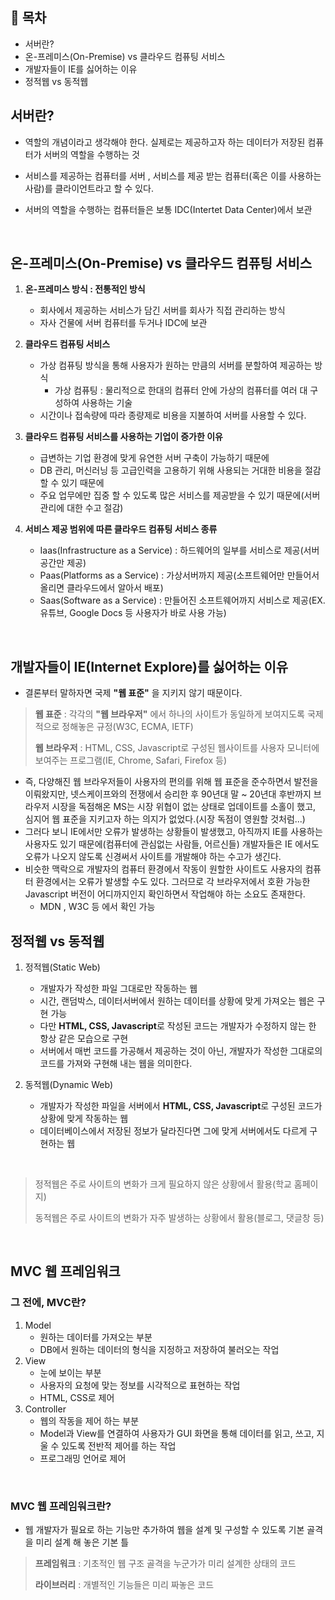 ## :pushpin: **목차**
- 서버란?
- 온-프레미스(On-Premise) vs 클라우드 컴퓨팅 서비스
- 개발자들이 IE를 싫어하는 이유 
- 정적웹 vs 동적웹

## 서버란? 

- 역할의 개념이라고 생각해야 한다. 실제로는 제공하고자 하는 데이터가 저장된 컴퓨터가 서버의 역할을 수행하는 것

- 서비스를 제공하는 컴퓨터를 서버 , 서비스를 제공 받는 컴퓨터(혹은 이를 사용하는 사람)를 클라이언트라고 할 수 있다.

- 서버의 역할을 수행하는 컴퓨터들은 보통 IDC(Intertet Data Center)에서 보관

</br>

## 온-프레미스(On-Premise) vs 클라우드 컴퓨팅 서비스 

1. **온-프레미스 방식 : 전통적인 방식**

   - 회사에서 제공하는 서비스가 담긴 서버를 회사가 직접 관리하는 방식
   - 자사 건물에 서버 컴퓨터를 두거나 IDC에 보관 

2. **클라우드 컴퓨팅 서비스**

   - 가상 컴퓨팅 방식을 통해 사용자가 원하는 만큼의 서버를 분할하여 제공하는 방식
     - 가상 컴퓨팅 : 물리적으로 한대의 컴퓨터 안에 가상의 컴퓨터를 여러 대 구성하여 사용하는 기술
   - 시간이나 접속량에 따라 종량제로 비용을 지불하여 서버를 사용할 수 있다.

3. **클라우드 컴퓨팅 서비스를 사용하는 기업이 증가한 이유**
   - 급변하는 기업 환경에 맞게 유연한 서버 구축이 가능하기 때문에
   - DB 관리, 머신러닝 등 고급인력을 고용하기 위해 사용되는 거대한 비용을 절감할 수 있기 때문에
   - 주요 업무에만 집중 할 수 있도록 많은 서비스를 제공받을 수 있기 때문에(서버 관리에 대한 수고 절감)

4. **서비스 제공 범위에 따른 클라우드 컴퓨팅 서비스 종류**
   - Iaas(Infrastructure as a Service) : 하드웨어의 일부를 서비스로 제공(서버공간만 제공)
   - Paas(Platforms as a Service) : 가상서버까지 제공(소프트웨어만 만들어서 올리면 클라우드에서 알아서 배포)
   - Saas(Software as a Service) : 만들어진 소프트웨어까지 서비스로 제공(EX. 유튜브, Google Docs 등 사용자가 바로 사용 가능)

</br>

## **개발자들이 IE(Internet Explore)를 싫어하는 이유**
- 결론부터 말하자면 국제 **"웹 표준"** 을 지키지 않기 때문이다. 

> **웹 표준** : 각각의 **"웹 브라우저"** 에서 하나의 사이트가 동일하게 보여지도록 국제적으로 정해놓은 규정(W3C, ECMA, IETF)
>
> **웹 브라우저** : HTML, CSS, Javascript로 구성된 웹사이트를 사용자 모니터에 보여주는 프로그램(IE, Chrome, Safari, Firefox 등)

- 즉, 다양해진 웹 브라우저들이 사용자의 편의를 위해 웹 표준을 준수하면서 발전을 이뤄왔지만, 넷스케이프와의 전쟁에서 승리한 후 90년대 말 ~ 20년대 후반까지 브라우저 시장을 독점해온 MS는 시장 위협이 없는 상태로 업데이트를 소홀이 했고, 심지어 웹 표준을 지키고자 하는 의지가 없었다.(시장 독점이 영원할 것처럼...)
- 그러다 보니 IE에서만 오류가 발생하는 상황들이 발생했고, 아직까지 IE를 사용하는 사용자도 있기 때문에(컴퓨터에 관심없는 사람들, 어르신들) 개발자들은 IE 에서도 오류가 나오지 않도록 신경써서 사이트를 개발해야 하는 수고가 생긴다.
- 비슷한 맥락으로 개발자의 컴퓨터 환경에서 작동이 원할한 사이트도 사용자의 컴퓨터 환경에서는 오류가 발생할 수도 있다. 그러므로 각 브라우저에서 호환 가능한 Javascript 버전이 어디까지인지 확인하면서 작업해야 하는 소요도 존재한다.
   - MDN , W3C 등 에서 확인 가능

## **정적웹 vs 동적웹**
   1. 정적웹(Static Web) 
      - 개발자가 작성한 파일 그대로만 작동하는 웹
      - 시간, 랜덤박스, 데이터서버에서 원하는 데이터를 상황에 맞게 가져오는 웹은 구현 가능
      - 다만 **HTML, CSS, Javascript**로 작성된 코드는 개발자가 수정하지 않는 한 항상 같은 모습으로 구현
      - 서버에서 매번 코드를 가공해서 제공하는 것이 아닌, 개발자가 작성한 그대로의 코드를 가져와 구현해 내는 웹을 의미한다. 

   2. 동적웹(Dynamic Web)
      - 개발자가 작성한 파일을 서버에서 **HTML, CSS, Javascript**로 구성된 코드가 상황에 맞게 작동하는 웹
      - 데이터베이스에서 저장된 정보가 달라진다면 그에 맞게 서버에서도 다르게 구현하는 웹
      
</br>

   > 정적웹은 주로 사이트의 변화가 크게 필요하지 않은 상황에서 활용(학교 홈페이지)
   >
   > 동적웹은 주로 사이트의 변화가 자주 발생하는 상황에서 활용(블로그, 댓글창 등)

</br>

## **MVC 웹 프레임워크**
### 그 전에, MVC란?
1. Model
   - 원하는 데이터를 가져오는 부분
   - DB에서 원하는 데이터의 형식을 지정하고 저장하여 불러오는 작업
2. View
   - 눈에 보이는 부분
   - 사용자의 요청에 맞는 정보를 시각적으로 표현하는 작업
   - HTML, CSS로 제어
3. Controller
   - 웹의 작동을 제어 하는 부분 
   - Model과 View를 연결하여 사용자가 GUI 화면을 통해 데이터를 읽고, 쓰고, 지울 수 있도록 전반적 제어를 하는 작업
   - 프로그래밍 언어로 제어

<br>

### MVC 웹 프레임워크란?
- 웹 개발자가 필요로 하는 기능만 추가하여 웹을 설계 및 구성할 수 있도록 기본 골격을 미리 설계 해 놓은 기본 틀

> **프레임워크** : 기초적인 웹 구조 골격을 누군가가 미리 설계한 상태의 코드
>
> **라이브러리** : 개별적인 기능들은 미리 짜놓은 코드
